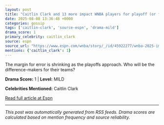 ```yaml
---
layout: post
title: "Caitlin Clark and 13 more impact WNBA players for playoff (or future) success""
date: 2025-08-08 13:36:48 +0000
categories: gossip
tags: ['caitlin-clark', 'source-espn', 'drama-mild']
drama_score: 1
primary_celebrity: caitlin_clark
source: espn
source_url: "https://www.espn.com/wnba/story/_/id/45922277/wnba-2025-impact-players-all-13-teams-end-season-success-caitlin-clark""
mentions: {'caitlin_clark': 1}
---
```


The margin for error is shrinking as the playoffs approach. Who will be the difference-makers for their teams?

**Drama Score:** 1 | **Level:** MILD

**Celebrities Mentioned:** Caitlin Clark

[Read full article at Espn](https://www.espn.com/wnba/story/_/id/45922277/wnba-2025-impact-players-all-13-teams-end-season-success-caitlin-clark)

---
*This post was automatically generated from RSS feeds. Drama scores are calculated based on mention frequency and source reliability.*
